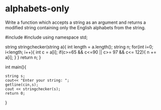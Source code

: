 # alphabets-only
Write a function which accepts a string as an argument and returns  a modified string containing only the English alphabets from the  string. 


#include <iostream>
#include <string>
using namespace std;

string stringchecker(string a){
    int length = a.length();
    string n;
    for(int i=0; i<length; i++){
        int c = a[i];
        if(c>=65 && c<=90 || c>= 97 && c<= 122){
            n += a[i];
        }
    }
    return n;
}

int main(){

    string s;
    cout<< "Enter your string: ";
    getline(cin,s);
    cout << stringchecker(s);
    return 0;
}
